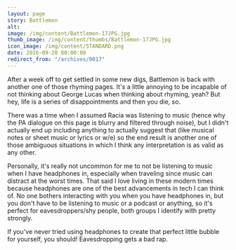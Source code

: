 ```yaml
---
layout: page
story: Battlemon
alt:
image: /img/content/Battlemon-17JPG.jpg
thumb_image: /img/content/thumbs/Battlemon-17JPG.jpg
icon_image: /img/content/STANDARD.png
date: 2016-09-20 00:00:00
redirect_from: "/archives/0017"
---
```


After a week off to get settled in some new digs, Battlemon is back with another one of those rhyming pages. It's a little annoying to be incapable of not thinking about George Lucas when thinking about rhyming, yeah? But hey, life is a series of disappointments and then you die, so.

There was a time when I assumed Racia was listening to music (hence why the PA dialogue on this page is blurry and filtered through noise), but I didn't actually end up including anything to actually suggest that (like musical notes or sheet music or lyrics or w/e) so the end result is another one of those ambiguous situations in which I think any interpretation is as valid as any other.

Personally, it's really not uncommon for me to not be listening to music when I have headphones in, especially when traveling since music can distract at the worst times. That said I love living in these modern times because headphones are one of the best advancements in tech I can think of. No one bothers interacting with you when you have headphones in, but you don't have to be listening to music or a podcast or anything, so it's perfect for eavesdroppers/shy people, both groups I identify with pretty strongly.

If you've never tried using headphones to create that perfect little bubble for yourself, you should! Eavesdropping gets a bad rap.
